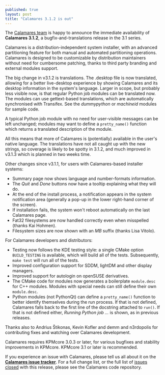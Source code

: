 ```yaml
---
published: true
layout: post
title: "Calamares 3.1.2 is out"
---
```

The [Calamares team](https://calamares.io/team/) is happy to announce the immediate
availability of **Calamares 3.1.2**, a bugfix-and-translations release in the 3.1 series.

Calamares is a distribution-independent system installer, with an advanced partitioning feature for both manual and automated partitioning operations.
Calamares is designed to be customizable by distribution maintainers without need for cumbersome patching, thanks to third party branding and external modules support.

<!--more-->

The big change in v3.1.2 is translations. The .desktop file is now translated, allowing for a better live-desktop experience by showing Calamares and its desktop information in the system's language. Larger in scope, but probably less visible now, is that regular Python job modules can be translated now. The modules can use gettext-based translations, which are automatically synchronised with Transifex. See the *dummypython* or *machineid* modules for sample code.

A typical Python job module with no need for user-visible messages can be left unchanged; modules may want to define a `pretty_name()` function which returns a translated description of the module.

All this means that more of Calamares is (potentially) available in the user's native language. The translations have not all caught up with the new strings, so coverage is likely to be spotty in 3.1.2, and much improved in v3.1.3 which is planned in two weeks time.

Other changes since v3.1.1, for users with Calamares-based installer systems:

* Summary page now shows language and number-formats information.
* The *Quit* and *Done* buttons now have a tooltip explaining what they will do.
* At the end of the install process, a notification appears in the system notification area (generally a pop-up in the lower right-hand corner of the screen).
* If installation fails, the system won't reboot automatically on the last Calamares page.
* Fat32 filesystems are now handled correctly even when misspelled (thanks Kai Hohmen).
* Filesystem sizes are now shown with an *MB* suffix (thanks Lisa Vitolo).

For Calamares developers and distributors:

* Testing now follows the KDE testing style: a single CMake option `BUILD_TESTING` is available, which will build all of the tests. Subsequently, `make test` will run all of the tests.
* Improved configuration support for SDDM, lightDM and other display managers.
* Improved support for autologin on openSUSE derivatives.
* The CMake code for modules now generates a boilerplate `module.desc` for C++ modules. Modules with special needs can still define their own `module.desc`.
* Python modules (not PythonQt) can define a `pretty_name()` function to better identify themselves during the run process. If that is not defined, Calamares falls back to the first line of the docstring attached to `run()`. If that is not defined either,  *Running Python job ...* is shown, as in previous releases.

Thanks also to Andrius Štikonas, Kevin Kofler and demm and n3rdopolis for contributing fixes and watching over Calamares development.

Calamares requires KPMcore 3.0.3 or later, for various bugfixes and stability
improvements in KPMcore. KPMcore 3.1 or later is recommended.

If you experience an issue with Calamares, please tell us all about it on the [**Calamares issue tracker**](https://github.com/calamares/calamares/issues). For a full change list, or the full list of [issues closed](https://github.com/calamares/calamares/milestone/40?closed=1) with this release, please see the Calamares code repository.
